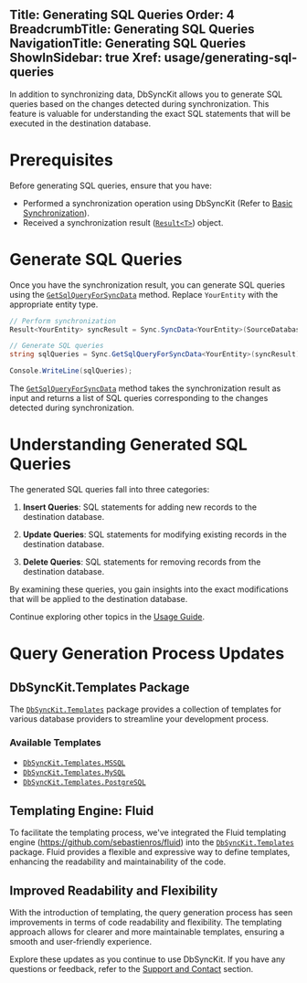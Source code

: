 ﻿﻿Title: Generating SQL Queries
Order: 4
BreadcrumbTitle: Generating SQL Queries
NavigationTitle: Generating SQL Queries
ShowInSidebar: true
Xref: usage/generating-sql-queries
---

In addition to synchronizing data, DbSyncKit allows you to generate SQL queries based on the changes detected during synchronization. This feature is valuable for understanding the exact SQL statements that will be executed in the destination database.

# Prerequisites

Before generating SQL queries, ensure that you have:

- Performed a synchronization operation using DbSyncKit (Refer to [Basic Synchronization](xref:usage/basic-synchronization)).
- Received a synchronization result ([`Result<T>`](xref:api-DbSyncKit.Core.DataContract.Result-T-)) object.

# Generate SQL Queries

Once you have the synchronization result, you can generate SQL queries using the [`GetSqlQueryForSyncData`](xref:api-DbSyncKit.Core.Synchronization.GetSqlQueryForSyncData-T-(DbSyncKit.Core.DataContract.Result-T-,System.Int32)) method. Replace `YourEntity` with the appropriate entity type.

```csharp
// Perform synchronization
Result<YourEntity> syncResult = Sync.SyncData<YourEntity>(SourceDatabase, DestinationDatabase);

// Generate SQL queries
string sqlQueries = Sync.GetSqlQueryForSyncData<YourEntity>(syncResult);

Console.WriteLine(sqlQueries);

```

The [`GetSqlQueryForSyncData`](xref:api-DbSyncKit.Core.Synchronization.GetSqlQueryForSyncData-T-(DbSyncKit.Core.DataContract.Result-T-,System.Int32)) method takes the synchronization result as input and returns a list of SQL queries corresponding to the changes detected during synchronization.

# Understanding Generated SQL Queries

The generated SQL queries fall into three categories:

1. **Insert Queries**: SQL statements for adding new records to the destination database.

2. **Update Queries**: SQL statements for modifying existing records in the destination database.

3. **Delete Queries**: SQL statements for removing records from the destination database.

By examining these queries, you gain insights into the exact modifications that will be applied to the destination database.

Continue exploring other topics in the [Usage Guide](xref:usage).

# Query Generation Process Updates

## DbSyncKit.Templates Package

The [`DbSyncKit.Templates`](xref:packages/DbSyncKit.Templates) package provides a collection of templates for various database providers to streamline your development process.

### Available Templates

- [`DbSyncKit.Templates.MSSQL`](xref:packages/DbSyncKit.Templates.MSSQL)
- [`DbSyncKit.Templates.MySQL`](xref:packages/DbSyncKit.Templates.MySQL)
- [`DbSyncKit.Templates.PostgreSQL`](xref:packages/DbSyncKit.Templates.PostgreSQL)


## Templating Engine: Fluid

To facilitate the templating process, we've integrated the Fluid templating engine (https://github.com/sebastienros/fluid) into the [`DbSyncKit.Templates`](xref:api-DbSyncKit.Templates) package. Fluid provides a flexible and expressive way to define templates, enhancing the readability and maintainability of the code.

## Improved Readability and Flexibility

With the introduction of templating, the query generation process has seen improvements in terms of code readability and flexibility. The templating approach allows for clearer and more maintainable templates, ensuring a smooth and user-friendly experience.

Explore these updates as you continue to use DbSyncKit. If you have any questions or feedback, refer to the [Support and Contact](xref:support) section.
